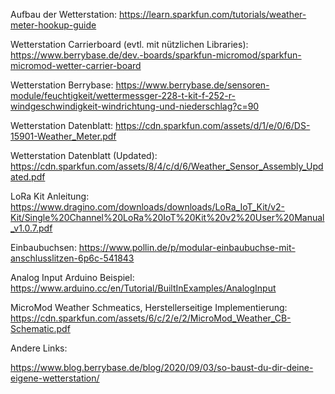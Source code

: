 
Aufbau der Wetterstation:
https://learn.sparkfun.com/tutorials/weather-meter-hookup-guide


Wetterstation Carrierboard (evtl. mit nützlichen Libraries):
https://www.berrybase.de/dev.-boards/sparkfun-micromod/sparkfun-micromod-wetter-carrier-board


Wetterstation Berrybase:
https://www.berrybase.de/sensoren-module/feuchtigkeit/wettermessger-228-t-kit-f-252-r-windgeschwindigkeit-windrichtung-und-niederschlag?c=90


Wetterstation Datenblatt:
https://cdn.sparkfun.com/assets/d/1/e/0/6/DS-15901-Weather_Meter.pdf

Wetterstation Datenblatt (Updated):
https://cdn.sparkfun.com/assets/8/4/c/d/6/Weather_Sensor_Assembly_Updated.pdf


LoRa Kit Anleitung:
https://www.dragino.com/downloads/downloads/LoRa_IoT_Kit/v2-Kit/Single%20Channel%20LoRa%20IoT%20Kit%20v2%20User%20Manual_v1.0.7.pdf



Einbaubuchsen:
https://www.pollin.de/p/modular-einbaubuchse-mit-anschlusslitzen-6p6c-541843



Analog Input Arduino Beispiel:
https://www.arduino.cc/en/Tutorial/BuiltInExamples/AnalogInput


MicroMod Weather Schmeatics, Herstellerseitige Implementierung:
https://cdn.sparkfun.com/assets/6/c/2/e/2/MicroMod_Weather_CB-Schematic.pdf


Andere Links:

https://www.blog.berrybase.de/blog/2020/09/03/so-baust-du-dir-deine-eigene-wetterstation/